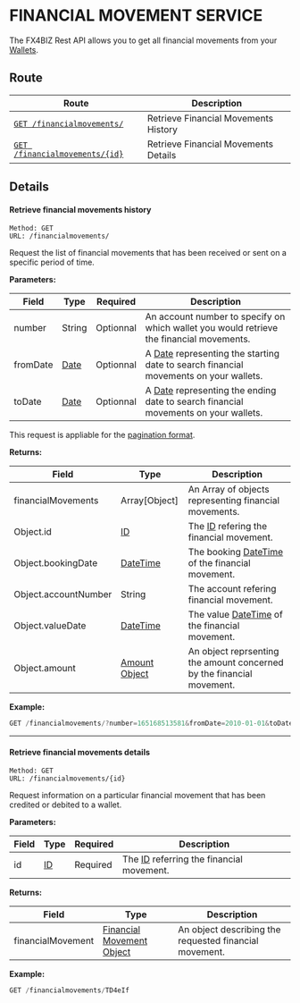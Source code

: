 # FINANCIAL MOVEMENT SERVICE #

The FX4BIZ Rest API allows you to get all financial movements from your [Wallets](./walletAccountService.md).

## Route ##

| Route | Description |
|-------|-------------|
| [`GET /financialmovements/`](#cget_financialmovements) | Retrieve Financial Movements History |
| [`GET /financialmovements/{id}`](#get_financialmovements) | Retrieve Financial Movements Details |

## Details ##

#### <a id="cget_financialmovements"></a> Retrieve financial movements history ####

```
Method: GET 
URL: /financialmovements/
```
Request the list of financial movements that has been received or sent on a specific period of time.

**Parameters:**

| Field | Type | Required | Description |
|-------|------|----------|-------------|
| number | String | Optionnal | An account number to specify on which wallet you would retrieve the financial movements. | 
| fromDate | [Date](../conventions/formatingConventions.md#type_date) | Optionnal | A  [Date](../conventions/formatingConventions.md#type_date) representing the starting date to search financial movements on your wallets. |
| toDate |  [Date](../conventions/formatingConventions.md#type_date) | Optionnal | A  [Date](../conventions/formatingConventions.md#type_date) representing the ending date to search financial movements on your wallets. | 

This request is appliable for the [pagination format](../conventions/formatingConventions.md#pagination).

**Returns:**

| Field | Type | Description |
|-------|------|-------------|
| financialMovements | Array[Object] | An Array of objects representing financial movements. |
| Object.id | [ID](../conventions/formatingConventions.md#type_id) | The [ID](../conventions/formatingConventions.md#type_id) refering the financial movement. |
| Object.bookingDate | [DateTime](../conventions/formatingConventions.md#type_datetime) | The booking [DateTime](../conventions/formatingConventions.md#type_datetime) of the financial movement. |
| Object.accountNumber | String | The account refering financial movement. |
| Object.valueDate | [DateTime](../conventions/formatingConventions.md#type_datetime) | The value [DateTime](../conventions/formatingConventions.md#type_datetime) of the financial movement. |
| Object.amount | [Amount Object](../objects/objects.md#amount_object) | An object reprsenting the amount concerned by the financial movement. |

**Example:**
```js
GET /financialmovements/?number=165168513581&fromDate=2010-01-01&toDate?2015-04-30&per_page=10&page=1
```

<hr />

#### <a id="get_financialmovements"></a> Retrieve financial movements details ####

```
Method: GET 
URL: /financialmovements/{id}
```
Request information on a particular financial movement that has been credited or debited to a wallet. 

**Parameters:**

| Field | Type | Required | Description |
|-------|------|----------|-------------|
| id | [ID](../conventions/formatingConventions.md#type_id) | Required | The [ID](../conventions/formatingConventions.md#type_id) referring the financial movement. |

**Returns:**

| Field | Type | Description |
|-------|------|-------------|
| financialMovement | [Financial Movement Object](../objects/objects.md#financial_movement_object) | An object describing the requested financial movement. |

**Example:**
```js
GET /financialmovements/TD4eIf
```

